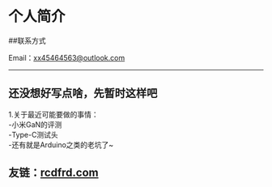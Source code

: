 个人简介 
===========
  

##联系方式

Email：xx45464563@outlook.com

---

还没想好写点啥，先暂时这样吧  
------
1.关于最近可能要做的事情：   
    -小米GaN的评测  
    -Type-C测试头  
    -还有就是Arduino之类的老坑了~


  
  
  
友链：[rcdfrd.com](https://rcdfrd.com)
------------------------

